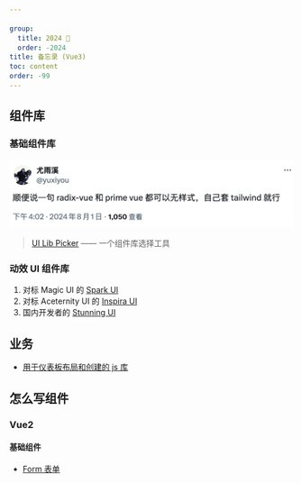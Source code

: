```yaml
---

group:
  title: 2024 🐲
  order: -2024
title: 备忘录 (Vue3)
toc: content
order: -99
---
```


## 组件库

### 基础组件库

![20241129234707](https://raw.githubusercontent.com/chuenwei0129/my-picgo-repo/master/react/20241129234707.png)

> [UI Lib Picker](https://ui-libs.vercel.app/) —— 一个组件库选择工具

### 动效 UI 组件库

1. 对标 Magic UI 的 [Spark UI](https://404.li/spark-ui)
2. 对标 Aceternity UI 的 [Inspira UI](https://404.li/inspira-ui)
3. 国内开发者的 [Stunning UI](https://stunningui.design/)

## 业务

- [用于仪表板布局和创建的 js 库](https://github.com/gridstack/gridstack.js)

## 怎么写组件

### Vue2

#### 基础组件

- [Form 表单](https://stackblitz.com/edit/vue2-vite-starter-wrakb5?file=src%2Fcomponents%2FForm%2Fc-form-item.vue)
<!-- - 命令式 Alert -->

<!-- ### Vue3

#### 二次封装

- v-model & useVModal

#### 远程组件 -->
